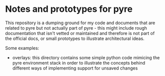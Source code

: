 # Notes and prototypes for pyre

This repository is a dumping ground for my code and documents that
are related to pyre but not actually part of pyre - this might include
rough documentation that isn't vetted or maintained and therefore is
not part of the official docs, or small prototypes to illustrate
architectural ideas.

Some examples:
- overlays: this directory contains some simple python code mimicing
  the pyre environment stack in order to illustrate the concepts
  behind different ways of implementing support for unsaved changes
